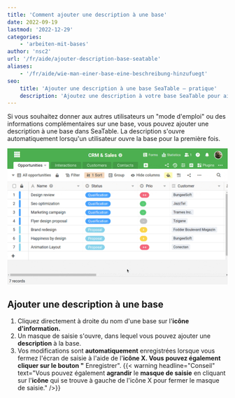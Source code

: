 ```yaml
---
title: 'Comment ajouter une description à une base'
date: 2022-09-19
lastmod: '2022-12-29'
categories:
    - 'arbeiten-mit-bases'
author: 'nsc2'
url: '/fr/aide/ajouter-description-base-seatable'
aliases:
    - '/fr/aide/wie-man-einer-base-eine-beschreibung-hinzufuegt'
seo:
    title: 'Ajouter une description à une base SeaTable – pratique'
    description: 'Ajoutez une description à votre base SeaTable pour aider les utilisateurs, donner des consignes ou fournir des indications dès la première ouverture.'
---
```


Si vous souhaitez donner aux autres utilisateurs un "mode d'emploi" ou des informations complémentaires sur une base, vous pouvez ajouter une description à une base dans SeaTable. La description s'ouvre automatiquement lorsqu'un utilisateur ouvre la base pour la première fois.

![comment ajouter une description de base](images/add-base-description.gif)

## Ajouter une description à une base

1. Cliquez directement à droite du nom d'une base sur l'**icône d'information.**
2. Un masque de saisie s'ouvre, dans lequel vous pouvez ajouter une **description** à la base.
3. Vos modifications sont **automatiquement** enregistrées lorsque vous fermez l'écran de saisie à l'aide de l'**icône X. Vous pouvez également cliquer sur le bouton "** Enregistrer".
   {{< warning  headline="Conseil"  text="Vous pouvez également **agrandir** le **masque de saisie** en cliquant sur l'**icône** qui se trouve à gauche de l'icône X pour fermer le masque de saisie." />}}
